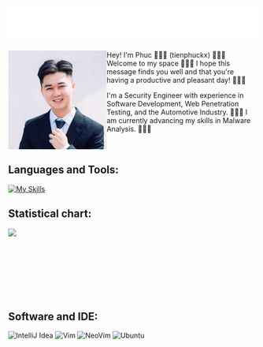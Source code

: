<h1 align="center">
  <img src="https://github.com/tienphuckx/tienphuckx/blob/master/nguyen_tien_phuc.svg" alt="Nguyen Tien Phuc" />
</h1>

<img align="left" width="200px" src="https://github.com/tienphuckx/tienphuckx/blob/master/phuc.jfif" />
Hey! I'm Phuc 👋👋👋 (tienphuckx) 👋👋👋 Welcome to my space 👋👋👋  
I hope this message finds you well and that you're having a productive and pleasant day! 👋👋👋

I'm a Security Engineer with experience in Software Development, Web Penetration Testing, and the Automotive Industry. 👋👋👋
I am currently advancing my skills in Malware Analysis. 👋👋👋
<br clear="left"/>


## Languages and Tools:
[![My Skills](https://skillicons.dev/icons?i=linux,kali,debian,ubuntu,aws,docker,azure,mysql,elasticsearch,java,spring,c,cpp,qt,mongodb,firebase,postman)](#)

## Statistical chart:
<div style="display: flex; align-items: center;">
<!--     <img height="137px" src="https://github-readme-stats.vercel.app/api?username=tienphuckx&hide_title=true&hide_border=true&show_icons=true&include_all_commits=true&count_private=true&line_height=21&text_color=000&icon_color=000&bg_color=0,ea6161,ffc64d,fffc4d,52fa5a&theme=graywhite" /> -->
    
  <img height="137px" src="https://github-readme-stats.vercel.app/api/top-langs/?username=tienphuckx&hide=html&hide=css&hide_title=true&hide_border=true&layout=compact&langs_count=6&exclude_repo=comp426,Redventures-Movie-Quotes&text_color=000&icon_color=fff&bg_color=0,52fa5a,4dfcff,c64dff&theme=graywhite" />
</div>

## Software and IDE:
![IntelliJ Idea](	https://img.shields.io/badge/IntelliJ_IDEA-000000.svg?style=for-the-badge&logo=intellij-idea&logoColor=white)
![Vim](https://img.shields.io/badge/VIM-%2311AB00.svg?&style=for-the-badge&logo=vim&logoColor=white)
![NeoVim](https://img.shields.io/badge/NeoVim-%2357A143.svg?&style=for-the-badge&logo=neovim&logoColor=white)
![Ubuntu](https://img.shields.io/badge/Ubuntu-E95420?style=for-the-badge&logo=ubuntu&logoColor=white)

